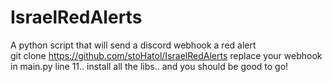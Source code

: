 # IsraelRedAlerts
A python script that will send a discord webhook a red alert  
git clone https://github.com/stoHatol/IsraelRedAlerts 
replace your webhook in main.py line 11.. 
install all the libs.. 
and you should be good to go! 
